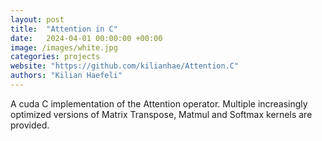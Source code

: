 ```yaml
---
layout: post
title:  "Attention in C"
date:   2024-04-01 00:00:00 +00:00
image: /images/white.jpg
categories: projects
website: "https://github.com/kilianhae/Attention.C"
authors: "Kilian Haefeli"
---
```

A cuda C implementation of the Attention operator. Multiple increasingly optimized versions of Matrix Transpose, Matmul and Softmax kernels are provided.